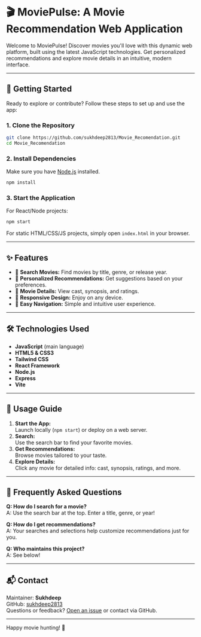 # 🎬 MoviePulse: A Movie Recommendation Web Application

Welcome to MoviePulse! Discover movies you'll love with this dynamic web platform, built using the latest JavaScript technologies. Get personalized recommendations and explore movie details in an intuitive, modern interface.


---

## 🚀 Getting Started

Ready to explore or contribute? Follow these steps to set up and use the app:

### 1. Clone the Repository

```bash
git clone https://github.com/sukhdeep2813/Movie_Recomendation.git
cd Movie_Recomendation
```

### 2. Install Dependencies

Make sure you have [Node.js](https://nodejs.org/) installed.

```bash
npm install
```

### 3. Start the Application

For React/Node projects:

```bash
npm start
```

For static HTML/CSS/JS projects, simply open `index.html` in your browser.

---

## ✨ Features

- 🔎 **Search Movies:** Find movies by title, genre, or release year.
- 🎯 **Personalized Recommendations:** Get suggestions based on your preferences.
- 📝 **Movie Details:** View cast, synopsis, and ratings.
- 📱 **Responsive Design:** Enjoy on any device.
- 🧭 **Easy Navigation:** Simple and intuitive user experience.

---

## 🛠️ Technologies Used

- **JavaScript** (main language)
- **HTML5 & CSS3**
- **Tailwind CSS**
- **React Framework** 
- **Node.js**
- **Express**
- **Vite**
  
---

## 📖 Usage Guide

1. **Start the App:**  
   Launch locally (`npm start`) or deploy on a web server.
2. **Search:**  
   Use the search bar to find your favorite movies.
3. **Get Recommendations:**  
   Browse movies tailored to your taste.
4. **Explore Details:**  
   Click any movie for detailed info: cast, synopsis, ratings, and more.

---

## 🙋 Frequently Asked Questions

**Q: How do I search for a movie?**  
A: Use the search bar at the top. Enter a title, genre, or year!

**Q: How do I get recommendations?**  
A: Your searches and selections help customize recommendations just for you.

**Q: Who maintains this project?**  
A: See below!

---

## 📬 Contact

Maintainer: **Sukhdeep**  
GitHub: [sukhdeep2813](https://github.com/sukhdeep2813)  
Questions or feedback? [Open an issue](https://github.com/sukhdeep2813/Movie_Recomendation/issues) or contact via GitHub.

---

Happy movie hunting! 🍿
